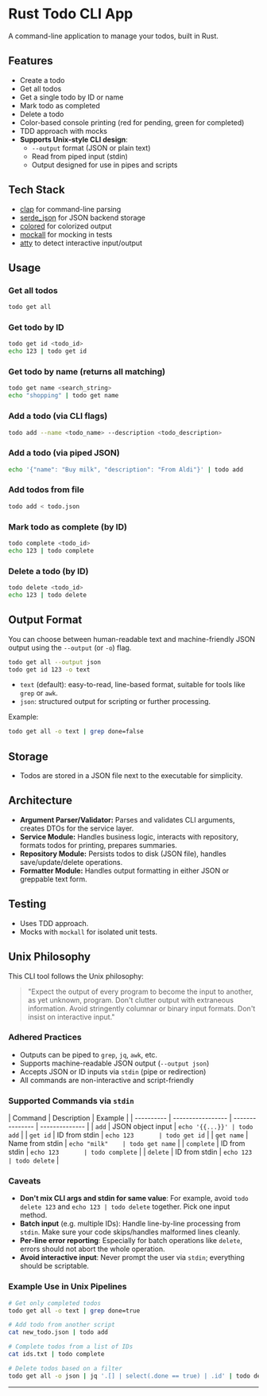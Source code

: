 # Rust Todo CLI App

A command-line application to manage your todos, built in Rust.

## Features

- Create a todo
- Get all todos
- Get a single todo by ID or name
- Mark todo as completed
- Delete a todo
- Color-based console printing (red for pending, green for completed)
- TDD approach with mocks
- **Supports Unix-style CLI design**:
  - `--output` format (JSON or plain text)
  - Read from piped input (stdin)
  - Output designed for use in pipes and scripts

## Tech Stack

- [clap](https://crates.io/crates/clap) for command-line parsing
- [serde_json](https://crates.io/crates/serde_json) for JSON backend storage
- [colored](https://crates.io/crates/colored) for colorized output
- [mockall](https://crates.io/crates/mockall) for mocking in tests
- [atty](https://crates.io/crates/atty) to detect interactive input/output

## Usage

### Get all todos

```sh
todo get all
```

### Get todo by ID

```sh
todo get id <todo_id>
echo 123 | todo get id
```

### Get todo by name (returns all matching)

```sh
todo get name <search_string>
echo "shopping" | todo get name
```

### Add a todo (via CLI flags)

```sh
todo add --name <todo_name> --description <todo_description>
```

### Add a todo (via piped JSON)

```sh
echo '{"name": "Buy milk", "description": "From Aldi"}' | todo add
```

### Add todos from file

```sh
todo add < todo.json
```

### Mark todo as complete (by ID)

```sh
todo complete <todo_id>
echo 123 | todo complete
```

### Delete a todo (by ID)

```sh
todo delete <todo_id>
echo 123 | todo delete
```

## Output Format

You can choose between human-readable text and machine-friendly JSON output using the `--output` (or `-o`) flag.

```sh
todo get all --output json
todo get id 123 -o text
```

- `text` (default): easy-to-read, line-based format, suitable for tools like `grep` or `awk`.
- `json`: structured output for scripting or further processing.

Example:

```sh
todo get all -o text | grep done=false
```

## Storage

- Todos are stored in a JSON file next to the executable for simplicity.

## Architecture

- **Argument Parser/Validator:** Parses and validates CLI arguments, creates DTOs for the service layer.
- **Service Module:** Handles business logic, interacts with repository, formats todos for printing, prepares summaries.
- **Repository Module:** Persists todos to disk (JSON file), handles save/update/delete operations.
- **Formatter Module:** Handles output formatting in either JSON or greppable text form.

## Testing

- Uses TDD approach.
- Mocks with `mockall` for isolated unit tests.

## Unix Philosophy

This CLI tool follows the Unix philosophy:

> "Expect the output of every program to become the input to another, as yet unknown, program. Don't clutter output with extraneous information. Avoid stringently columnar or binary input formats. Don't insist on interactive input."

### Adhered Practices

- Outputs can be piped to `grep`, `jq`, `awk`, etc.
- Supports machine-readable JSON output (`--output json`)
- Accepts JSON or ID inputs via `stdin` (pipe or redirection)
- All commands are non-interactive and script-friendly

### Supported Commands via `stdin`

| Command    | Description       | Example         |
| ---------- | ----------------- | --------------- | -------------- |
| `add`      | JSON object input | `echo '{{...}}' | todo add`      |
| `get id`   | ID from stdin     | `echo 123       | todo get id`   |
| `get name` | Name from stdin   | `echo "milk"    | todo get name` |
| `complete` | ID from stdin     | `echo 123       | todo complete` |
| `delete`   | ID from stdin     | `echo 123       | todo delete`   |

### Caveats

- **Don't mix CLI args and stdin for same value**: For example, avoid `todo delete 123` and `echo 123 | todo delete` together. Pick one input method.
- **Batch input** (e.g. multiple IDs): Handle line-by-line processing from `stdin`. Make sure your code skips/handles malformed lines cleanly.
- **Per-line error reporting**: Especially for batch operations like `delete`, errors should not abort the whole operation.
- **Avoid interactive input**: Never prompt the user via `stdin`; everything should be scriptable.

### Example Use in Unix Pipelines

```sh
# Get only completed todos
todo get all -o text | grep done=true

# Add todo from another script
cat new_todo.json | todo add

# Complete todos from a list of IDs
cat ids.txt | todo complete

# Delete todos based on a filter
todo get all -o json | jq '.[] | select(.done == true) | .id' | todo delete
```

---

